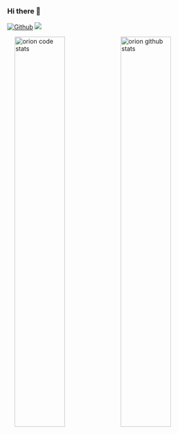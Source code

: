 ### Hi there 👋
[![Github](https://img.shields.io/badge/-Github-000?style=flat&logo=Github&logoColor=white)](https://github.com/orion160) 
![](https://komarev.com/ghpvc/?username=orion160&style=plastic&color=blue)

<!--
**orion160/orion160** is a ✨ _special_ ✨ repository because its `README.md` (this file) appears on your GitHub profile.

Here are some ideas to get you started:

- 🔭 I’m currently working on ...
- 🌱 I’m currently learning ...
- 👯 I’m looking to collaborate on ...
- 🤔 I’m looking for help with ...
- 💬 Ask me about ...
- 📫 How to reach me: ...
- 😄 Pronouns: ...
- ⚡ Fun fact: ...
-->

<p>
    <img width="48%" align="right" alt="orion github stats"
        src="https://github-readme-stats.vercel.app/api?username=orion160&count_private=true&show_icons=true&hide_border=true&hide=stars&show_icons=true&theme=radical" />
</p>
<img width="48%" align="right" alt="orion code stats"
    src="https://github-readme-stats.vercel.app/api/top-langs/?username=orion160&layout=compact&theme=radical&hide=batchfile,html,css&hide_border=true" />
</p>

